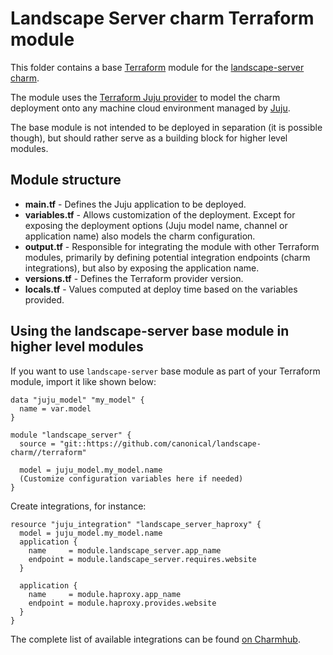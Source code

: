 # Landscape Server charm Terraform module

This folder contains a base [Terraform][Terraform] module for the [landscape-server charm][Charm].

The module uses the [Terraform Juju provider][Terraform Juju provider] to model the charm
deployment onto any machine cloud environment managed by [Juju][Juju].

The base module is not intended to be deployed in separation (it is possible though), but should
rather serve as a building block for higher level modules.

## Module structure

- **main.tf** - Defines the Juju application to be deployed.
- **variables.tf** - Allows customization of the deployment. Except for exposing the deployment
  options (Juju model name, channel or application name) also models the charm configuration.
- **output.tf** - Responsible for integrating the module with other Terraform modules, primarily
  by defining potential integration endpoints (charm integrations), but also by exposing
  the application name.
- **versions.tf** - Defines the Terraform provider version.
- **locals.tf** - Values computed at deploy time based on the variables provided.

## Using the landscape-server base module in higher level modules

If you want to use `landscape-server` base module as part of your Terraform module, import it
like shown below:

```hcl
data "juju_model" "my_model" {
  name = var.model
}

module "landscape_server" {
  source = "git::https://github.com/canonical/landscape-charm//terraform"
  
  model = juju_model.my_model.name
  (Customize configuration variables here if needed)
}
```

Create integrations, for instance:

```hcl
resource "juju_integration" "landscape_server_haproxy" {
  model = juju_model.my_model.name
  application {
    name     = module.landscape_server.app_name
    endpoint = module.landscape_server.requires.website
  }

  application {
    name     = module.haproxy.app_name
    endpoint = module.haproxy.provides.website
  }
}
```

The complete list of available integrations can be found [on Charmhub][integrations].

[Terraform]: https://www.terraform.io/
[Terraform Juju provider]: https://registry.terraform.io/providers/juju/juju/latest
[Juju]: https://juju.is
[Integrations]: https://charmhub.io/landscape-server/integrations?channel=latest-stable/edge
[Charm]: https://charmhub.io/landscape-server?channel=latest-stable/edge
